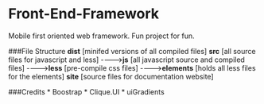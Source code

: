 # Front-End-Framework
Mobile first oriented web framework.
Fun project for fun.


###File Structure
	**dist** [minifed versions of all compiled files]
	**src** [all source files for javascript and less]
	---->**js** [all javascript source and compiled files]
	---->**less** [pre-compile css files]
		 ---->**elements** [holds all less files for the elements]
	**site** [source files for documentation website]

###Credits
	* Boostrap
	* Clique.UI
	* uiGradients